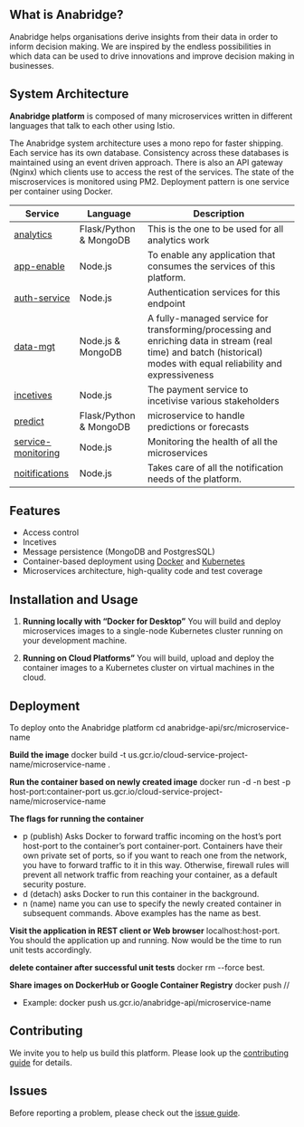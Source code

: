 ## What is Anabridge?

Anabridge helps organisations derive insights from their data in order to inform decision making. We are inspired by the endless possibilities in which data can be used to drive innovations and improve decision making in businesses.

## System Architecture

**Anabridge platform** is composed of many microservices written in different languages that talk to each other using Istio.

The Anabridge system architecture uses a mono repo for faster shipping. Each service has its own database. Consistency across these databases is maintained using an event driven approach. There is also an API gateway (Nginx) which clients use to access the rest of the services. The state of the miscroservices is monitored using PM2. Deployment pattern is one service per container using Docker.

| Service                                        | Language               | Description                                                                                                                                                         |
| ---------------------------------------------- | ---------------------- | ------------------------------------------------------------------------------------------------------------------------------------------------------------------- |
| [analytics](./src/analytics-service)           | Flask/Python & MongoDB | This is the one to be used for all analytics work                                                                                                                   |
| [app-enable](./src/app-enable-service)         | Node.js                | To enable any application that consumes the services of this platform.                                                                                              |
| [auth-service](./src/auth-service)             | Node.js                | Authentication services for this endpoint                                                                                                                           |
| [data-mgt](./src/data-mgt)                     | Node.js & MongoDB      | A fully-managed service for transforming/processing and enriching data in stream (real time) and batch (historical) modes with equal reliability and expressiveness |
| [incetives](./src/incetives-service)           | Node.js                | The payment service to incetivise various stakeholders                                                                                                              |
| [predict](./src/predict)                       | Flask/Python & MongoDB | microservice to handle predictions or forecasts                                                                                                                     |
| [service-monitoring](./src/service-monitoring) | Node.js                | Monitoring the health of all the microservices                                                                                                                      |
| [noitifications](./src/notifications)          | Node.js                | Takes care of all the notification needs of the platform.                                                                                                           |

## Features

- Access control
- Incetives
- Message persistence (MongoDB and PostgresSQL)
- Container-based deployment using [Docker](https://www.docker.com/) and [Kubernetes](https://kubernetes.io/)
- Microservices architecture, high-quality code and test coverage

## Installation and Usage

1. **Running locally with “Docker for Desktop”** You will build and deploy microservices images to a single-node Kubernetes cluster running on your development machine.

2. **Running on Cloud Platforms”** You will build, upload and deploy the container images to a Kubernetes cluster on virtual machines in the cloud.

## Deployment

To deploy onto the Anabridge platform
cd anabridge-api/src/microservice-name

**Build the image**
docker build -t us.gcr.io/cloud-service-project-name/microservice-name .

**Run the container based on newly created image**
docker run -d -n best -p host-port:container-port us.gcr.io/cloud-service-project-name/microservice-name

**The flags for running the container**

- p (publish)
  Asks Docker to forward traffic incoming on the host’s port host-port to the container’s port container-port. Containers have their own private set of ports, so if you want to reach one from the network, you have to forward traffic to it in this way. Otherwise, firewall rules will prevent all network traffic from reaching your container, as a default security posture.
- d (detach)
  asks Docker to run this container in the background.
- n (name)
  name you can use to specify the newly created container in subsequent commands. Above examples has the name as best.

**Visit the application in REST client or Web browser**
localhost:host-port. You should the application up and running. Now would be the time to run unit tests accordingly.

**delete container after successful unit tests**
docker rm --force best.

**Share images on DockerHub or Google Container Registry**
docker push <host-name>/<GCP project>/<microservice-name>

- Example: docker push us.gcr.io/anabridge-api/microservice-name

## Contributing

We invite you to help us build this platform. Please look up the [contributing guide](https://github.com/anabridge/anabridge-api/wiki) for details.

## Issues

Before reporting a problem, please check out the [issue guide](https://github.com/anabridge/anabridge-api/wiki#reporting-issues).
